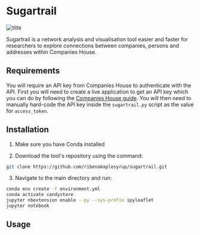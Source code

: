 # Sugartrail

![title](assets/images/domain.png)

Sugartrail is a network analysis and visualisation tool easier and faster for researchers to explore connections between companies, persons and addresses within Companies House.

## Requirements

You will require an API key from Companies House to authenticate with the API. First you will need to create a live application to get an API key which you can do by following the [Companies House guide](https://developer.company-information.service.gov.uk/how-to-create-an-application). You will then need to manually hard-code the API key inside the `sugartrail.py` script as the value for `access_token`.

## Installation

1. Make sure you have Conda installed

2. Download the tool's repository using the command:

```bash
git clone https://github.com/ribenamaplesyrup/sugartrail.git
```

3. Navigate to the main directory and run:

```bash
conda env create -f environment.yml
conda activate candystore
jupyter nbextension enable --py --sys-prefix ipyleaflet
jupyter notebook
```

## Usage

